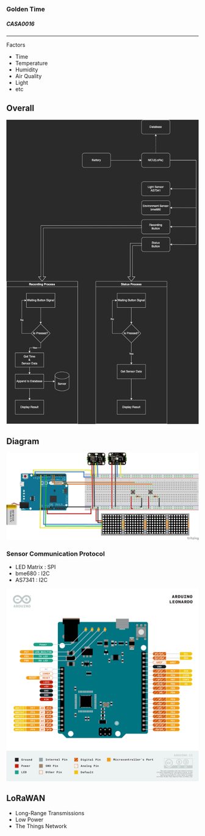 ### Golden Time
##### CASA0016
---

Factors
- Time
- Temperature
- Humidity
- Air Quality
- Light
- etc

## Overall
![](./resource/Overall.png)

## Diagram
![Project Diagram](./resource/wire_28Nov.png)

### Sensor Communication Protocol
- LED Matrix : SPI
- bme680 : I2C
- AS7341 : I2C

![Arduino Leonardo Pinout](./resource/pinout_arduinoLeonardo.png)

## LoRaWAN
- Long-Range Transmissions
- Low Power
- The Things Network
